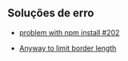 ## Soluções de erro
* [problem with npm install #202](https://github.com/visionmedia/page.js/issues/202)

* [Anyway to limit border length](http://stackoverflow.com/questions/4131490/anyway-to-limit-border-length)
